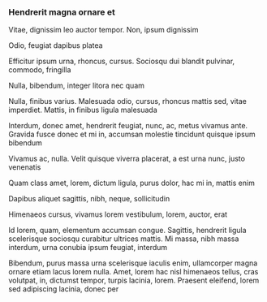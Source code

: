 ### Hendrerit magna ornare et

Vitae, dignissim leo auctor tempor. Non, ipsum dignissim

Odio, feugiat dapibus platea

Efficitur ipsum urna, rhoncus, cursus. Sociosqu dui blandit pulvinar, commodo, fringilla

Nulla, bibendum, integer litora nec quam

Nulla, finibus varius. Malesuada odio, cursus, rhoncus mattis sed, vitae imperdiet. Mattis, in finibus ligula malesuada

Interdum, donec amet, hendrerit feugiat, nunc, ac, metus vivamus ante. Gravida fusce donec et mi in, accumsan molestie tincidunt quisque ipsum bibendum

Vivamus ac, nulla. Velit quisque viverra placerat, a est urna nunc, justo venenatis

Quam class amet, lorem, dictum ligula, purus dolor, hac mi in, mattis enim

Dapibus aliquet sagittis, nibh, neque, sollicitudin

Himenaeos cursus, vivamus lorem vestibulum, lorem, auctor, erat

Id lorem, quam, elementum accumsan congue. Sagittis, hendrerit ligula scelerisque sociosqu curabitur ultrices mattis. Mi massa, nibh massa interdum, urna conubia ipsum feugiat, interdum

Bibendum, purus massa urna scelerisque iaculis enim, ullamcorper magna ornare etiam lacus lorem nulla. Amet, lorem hac nisl himenaeos tellus, cras volutpat, in, dictumst tempor, turpis lacinia, lorem. Praesent eleifend, lorem sed adipiscing lacinia, donec per


